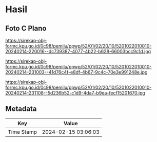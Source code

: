 # Hasil

## Foto C Plano

https://sirekap-obj-formc.kpu.go.id/0c98/pemilu/ppwp/52/01/02/20/10/5201022010010-20240214-220016--dc739387-4077-4b22-b628-66003bcc9c1d.jpg

https://sirekap-obj-formc.kpu.go.id/0c98/pemilu/ppwp/52/01/02/20/10/5201022010010-20240214-231003--41d76c4f-e8df-4b67-9c4c-70e3e991248e.jpg

https://sirekap-obj-formc.kpu.go.id/0c98/pemilu/ppwp/52/01/02/20/10/5201022010010-20240214-231108--5d236b52-c1d9-4da7-b9ea-fecf15201670.jpg


## Metadata

| Key        | Value               |
| ---------- | ------------------- |
| Time Stamp | 2024-02-15 03:06:03 |



